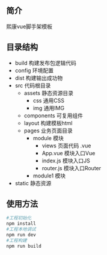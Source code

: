 ## 简介
熙康vue脚手架模板

## 目录结构
- build 构建发布包逻辑代码
- config 环境配置
- dist 构建输出成功物
- src 代码根目录
  + assets 静态资源目录
    + css 通用CSS
    + img 通用IMG
  + components 可复用组件
  + layout 构建模板html
  + pages 业务页面目录
    + module 模块
      + views 页面代码 .vue
      + App.vue 模块入口Vue
      + index.js 模块入口JS
      + router.js 模块入口Router
    + module1 模块
- static 静态资源

## 使用方法
```bash
#工程初始化
npm install
#工程本地调试
npm run dev
#工程构建
npm run build 
```
